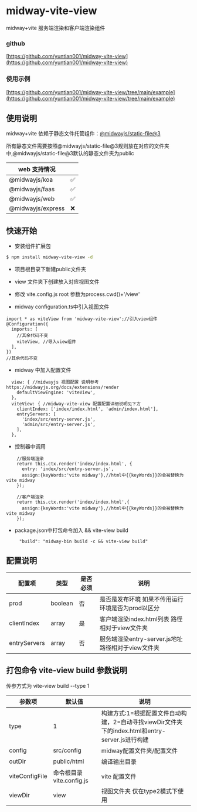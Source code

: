 # midway-vite-view

midway+vite 服务端渲染和客户端渲染组件


### github
[https://github.com/yuntian001/midway-vite-view](https://github.com/yuntian001/midway-vite-view)

### 使用示例
[https://github.com/yuntian001/midway-vite-view/tree/main/example](https://github.com/yuntian001/midway-vite-view/tree/main/example)

## 使用说明

midway+vite 依赖于静态文件托管组件：[@midwayjs/static-file@3](https://midwayjs.org/docs/extensions/static_file)

所有静态文件需要按照@midwayjs/static-file@3规则放在对应的文件夹中,@midwayjs/static-file@3默认的静态文件夹为public

| web 支持情况| |
|     ---    | --- |
| @midwayjs/koa |	✅ |
| @midwayjs/faas | ✅ |
| @midwayjs/web	 | ✅ |
| @midwayjs/express	| ❌ |

## 快速开始
- 安装组件扩展包
```bash
$ npm install midway-vite-view -d
```
- 项目根目录下新建public文件夹
- view 文件夹下创建放入对应视图文件

- 修改 vite.config.js root 参数为process.cwd()+'/view'

- midway configuration.ts中引入视图文件
```
import * as viteView from 'midway-vite-view';//引入view组件
@Configuration({
  imports: [
    //其余代码不变
    viteView, //导入view组件
  ],
})
//其余代码不变
```

- midway 中加入配置文件

```
  view: { //midwayjs 视图配置 说明参考 https://midwayjs.org/docs/extensions/render
    defaultViewEngine: 'viteView',
  },
  viteView: { //midway-vite-view 配置配置详细说明见下方
    clientIndex: ['index/index.html', 'admin/index.html'],
    entryServers: [
      'index/src/entry-server.js',
      'admin/src/entry-server.js',
    ],
  },

```

- 控制器中调用
```
    //服务端渲染
    return this.ctx.render('index/index.html', {
      entry: 'index/src/entry-server.js',
      assign:{keyWords:'vite midway'},//html中{{keyWords}}的会被替换为vite midway
    });

    //客户端渲染
    return this.ctx.render('index/index.html',{
      assign:{keyWords:'vite midway'},//html中{{keyWords}}的会被替换为vite midway
    });

```

- package.json中打包命令加入 && vite-view build
```
     "build": "midway-bin build -c && vite-view build"
```
## 配置说明

| 配置项      |类型|是否必须 | 说明 |
| -----------| ----------- | ----------- |----------- |
| prod      | boolean| 否 |是否是发布环境 如果不传用运行环境是否为prod以区分|
|clientIndex|array|是|客户端渲染index.html列表 路径相对于view文件夹|
|entryServers|array|否|服务端渲染entry-server.js地址 路径相对于view文件夹|

## 打包命令 vite-view build 参数说明
传参方式为 vite-view build --type 1

| 参数项      |默认值 | 说明 |
| ---------- | ----------- |----------- |
|type | 1 | 构建方式:1=根据配置文件自动构建，2=自动寻找viewDir文件夹下的index.html和entry-server.js进行构建|
|config|src/config|midway配置文件夹/配置文件|
|outDir|public/html|编译输出目录|
|viteConfigFile|命令根目录 vite.config.js|vite 配置文件 |
|viewDir|view|视图文件夹 仅在type2模式下使用|


